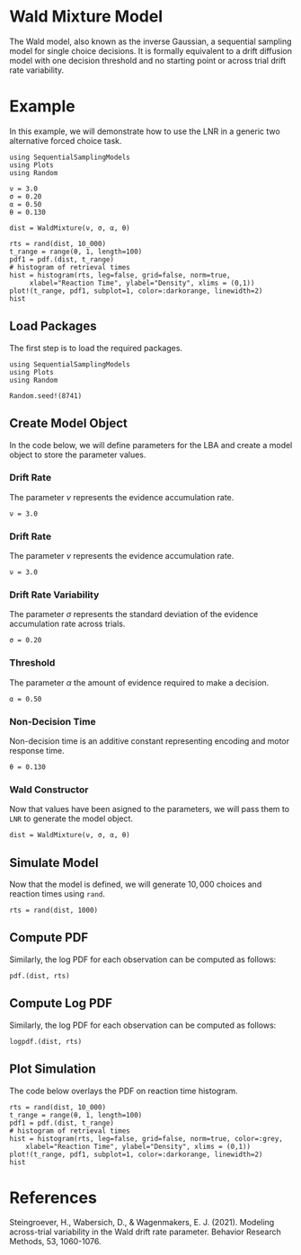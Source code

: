 # Wald Mixture Model

The Wald model, also known as the inverse Gaussian, a sequential sampling model for single choice decisions. It is formally equivalent to a drift diffusion model with one decision threshold and no starting point or across trial drift rate variability.

# Example
In this example, we will demonstrate how to use the LNR in a generic two alternative forced choice task. 
```@setup wald_mixture
using SequentialSamplingModels
using Plots
using Random

ν = 3.0
σ = 0.20
α = 0.50
θ = 0.130

dist = WaldMixture(ν, σ, α, θ)

rts = rand(dist, 10_000)
t_range = range(θ, 1, length=100)
pdf1 = pdf.(dist, t_range)
# histogram of retrieval times
hist = histogram(rts, leg=false, grid=false, norm=true,
     xlabel="Reaction Time", ylabel="Density", xlims = (0,1))
plot!(t_range, pdf1, subplot=1, color=:darkorange, linewidth=2)
hist
```

## Load Packages
The first step is to load the required packages.

```@example wald_mixture_mixture
using SequentialSamplingModels
using Plots
using Random

Random.seed!(8741)
```
## Create Model Object
In the code below, we will define parameters for the LBA and create a model object to store the parameter values. 

### Drift Rate

The parameter $\nu$ represents the evidence accumulation rate.

```@example wald_mixture
ν = 3.0
```

### Drift Rate

The parameter $\nu$ represents the evidence accumulation rate.

```@example wald_mixture
ν = 3.0
```

### Drift Rate Variability

The parameter $\sigma$ represents the standard deviation of the evidence accumulation rate across trials.

```@example wald_mixture
σ = 0.20
```

### Threshold

The parameter $\alpha$ the amount of evidence required to make a decision.

```@example wald_mixture 
α = 0.50
```
### Non-Decision Time
Non-decision time is an additive constant representing encoding and motor response time. 
```@example wald_mixture 
θ = 0.130
```
### Wald Constructor 

Now that values have been asigned to the parameters, we will pass them to `LNR` to generate the model object.

```@example wald_mixture 
dist = WaldMixture(ν, σ, α, θ)
```
## Simulate Model

Now that the model is defined, we will generate $10,000$ choices and reaction times using `rand`. 

 ```@example wald_mixture 
rts = rand(dist, 1000)
```

## Compute  PDF
Similarly, the log PDF for each observation can be computed as follows:

 ```@example wald_mixture 
pdf.(dist, rts)
```

## Compute Log PDF
Similarly, the log PDF for each observation can be computed as follows:

 ```@example wald_mixture 
logpdf.(dist, rts)
```

## Plot Simulation
The code below overlays the PDF on reaction time histogram.
 ```@example wald_mixture 
rts = rand(dist, 10_000)
t_range = range(θ, 1, length=100)
pdf1 = pdf.(dist, t_range)
# histogram of retrieval times
hist = histogram(rts, leg=false, grid=false, norm=true, color=:grey,
     xlabel="Reaction Time", ylabel="Density", xlims = (0,1))
plot!(t_range, pdf1, subplot=1, color=:darkorange, linewidth=2)
hist
```
# References

Steingroever, H., Wabersich, D., & Wagenmakers, E. J. (2021). Modeling across-trial variability in the Wald drift rate parameter. Behavior Research Methods, 53, 1060-1076.

